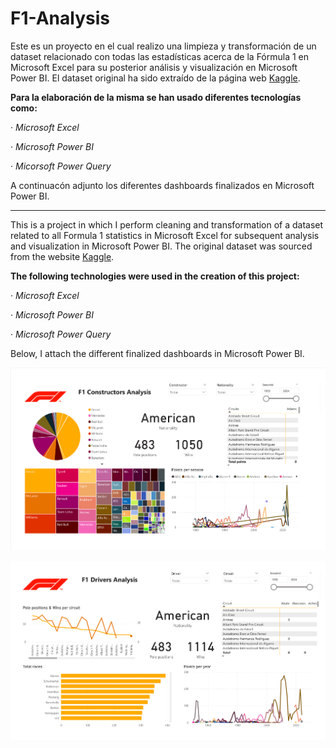 # F1-Analysis

Este es un proyecto en el cual realizo una limpieza y transformación de un dataset relacionado con todas las estadísticas acerca de la Fórmula 1 en Microsoft Excel para su posterior análisis y visualización en Microsoft Power BI. El dataset original ha sido extraído de la página web [Kaggle](https://www.kaggle.com/).

**Para la elaboración de la misma se han usado diferentes tecnologías como:**

· *Microsoft Excel*

· *Microsoft Power BI*

· *Micorsoft Power Query*

A continuacón adjunto los diferentes dashboards finalizados en Microsoft Power BI.

-----------------------------------------------------------------------------------------------------------------------------------------------------------------------------------------------------------------------

This is a project in which I perform cleaning and transformation of a dataset related to all Formula 1 statistics in Microsoft Excel for subsequent analysis and visualization in Microsoft Power BI. The original dataset was sourced from the website [Kaggle](https://www.kaggle.com/).

**The following technologies were used in the creation of this project:**

· *Microsoft Excel*

· *Microsoft Power BI*

· *Microsoft Power Query*

Below, I attach the different finalized dashboards in Microsoft Power BI.


![Constructor's Dashboard](/dashboards/constructors.png)

![Constructor's Dashboard](/dashboards/drivers.png)

